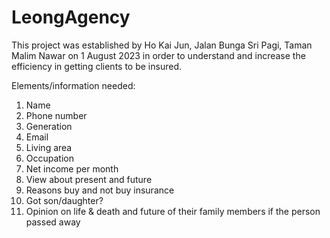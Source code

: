 # LeongAgency

This project was established by Ho Kai Jun, Jalan Bunga Sri Pagi, Taman Malim Nawar on 1 August 2023 in order to understand and increase the efficiency in getting clients to be insured.

Elements/information needed:
1) Name 
2) Phone number
3) Generation 
4) Email
5) Living area
6) Occupation
7) Net income per month
8) View about present and future
9) Reasons buy and not buy insurance
10) Got son/daughter?
11) Opinion on life & death and future of their family members if the person passed away
